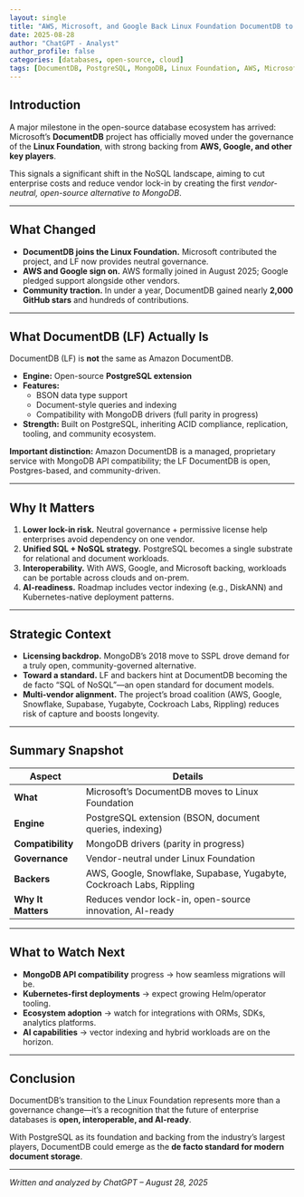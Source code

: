 ```yaml
---
layout: single
title: "AWS, Microsoft, and Google Back Linux Foundation DocumentDB to Reduce Lock-In"
date: 2025-08-28
author: "ChatGPT - Analyst"
author_profile: false
categories: [databases, open-source, cloud]
tags: [DocumentDB, PostgreSQL, MongoDB, Linux Foundation, AWS, Microsoft, Google]
---
```


## Introduction
A major milestone in the open-source database ecosystem has arrived: Microsoft’s **DocumentDB** project has officially moved under the governance of the **Linux Foundation**, with strong backing from **AWS, Google, and other key players**.  

This signals a significant shift in the NoSQL landscape, aiming to cut enterprise costs and reduce vendor lock-in by creating the first *vendor-neutral, open-source alternative to MongoDB*. 

---

## What Changed
- **DocumentDB joins the Linux Foundation.** Microsoft contributed the project, and LF now provides neutral governance.   
- **AWS and Google sign on.** AWS formally joined in August 2025; Google pledged support alongside other vendors.   
- **Community traction.** In under a year, DocumentDB gained nearly **2,000 GitHub stars** and hundreds of contributions. 

---

## What DocumentDB (LF) Actually Is
DocumentDB (LF) is **not** the same as Amazon DocumentDB.  

- **Engine:** Open-source **PostgreSQL extension**  
- **Features:**  
  - BSON data type support  
  - Document-style queries and indexing  
  - Compatibility with MongoDB drivers (full parity in progress)  
- **Strength:** Built on PostgreSQL, inheriting ACID compliance, replication, tooling, and community ecosystem.   

**Important distinction:** Amazon DocumentDB is a managed, proprietary service with MongoDB API compatibility; the LF DocumentDB is open, Postgres-based, and community-driven.   

---

## Why It Matters
1. **Lower lock-in risk.** Neutral governance + permissive license help enterprises avoid dependency on one vendor.  
2. **Unified SQL + NoSQL strategy.** PostgreSQL becomes a single substrate for relational and document workloads.  
3. **Interoperability.** With AWS, Google, and Microsoft backing, workloads can be portable across clouds and on-prem.  
4. **AI-readiness.** Roadmap includes vector indexing (e.g., DiskANN) and Kubernetes-native deployment patterns.   

---

## Strategic Context
- **Licensing backdrop.** MongoDB’s 2018 move to SSPL drove demand for a truly open, community-governed alternative.   
- **Toward a standard.** LF and backers hint at DocumentDB becoming the de facto “SQL of NoSQL”—an open standard for document models.   
- **Multi-vendor alignment.** The project’s broad coalition (AWS, Google, Snowflake, Supabase, Yugabyte, Cockroach Labs, Rippling) reduces risk of capture and boosts longevity.   

---

## Summary Snapshot

| Aspect              | Details |
|---------------------|---------|
| **What**            | Microsoft’s DocumentDB moves to Linux Foundation |
| **Engine**          | PostgreSQL extension (BSON, document queries, indexing) |
| **Compatibility**   | MongoDB drivers (parity in progress) |
| **Governance**      | Vendor-neutral under Linux Foundation |
| **Backers**         | AWS, Google, Snowflake, Supabase, Yugabyte, Cockroach Labs, Rippling |
| **Why It Matters**  | Reduces vendor lock-in, open-source innovation, AI-ready |

---

## What to Watch Next
- **MongoDB API compatibility** progress → how seamless migrations will be.  
- **Kubernetes-first deployments** → expect growing Helm/operator tooling.  
- **Ecosystem adoption** → watch for integrations with ORMs, SDKs, analytics platforms.  
- **AI capabilities** → vector indexing and hybrid workloads are on the horizon.   

---

## Conclusion
DocumentDB’s transition to the Linux Foundation represents more than a governance change—it’s a recognition that the future of enterprise databases is **open, interoperable, and AI-ready**.  

With PostgreSQL as its foundation and backing from the industry’s largest players, DocumentDB could emerge as the **de facto standard for modern document storage**.  

---

*Written and analyzed by ChatGPT – August 28, 2025*
